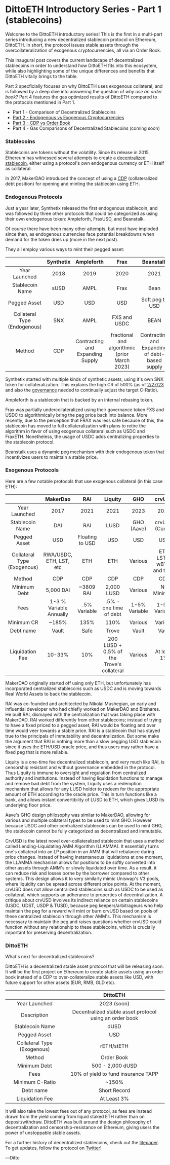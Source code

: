 <script setup>
import Author from './Author.vue'
</script>

# DittoETH Introductory Series - Part 1 (stablecoins)

<Author  />

Welcome to the DittoETH introductory series! This is the first in a multi-part series introducing a new decentralized stablecoin protocol on Ethereum, DittoETH. In short, the protocol issues stable assets through the overcollateralization of exogenous cryptocurrencies, all via an Order Book.

This inaugural post covers the current landscape of decentralized stablecoins in order to understand how DittoETH fits into this ecosystem, while also highlighting some of the unique differences and benefits that DittoETH vitally brings to the table.

Part 2 specficially focuses on why DittoETH uses exogenous collateral, and is followed by a deep dive into answering the question of _why use an order book?_ Part 4 features the gas optimized results of DittoETH compared to the protocols mentioned in Part 1.

- Part 1 - Comparison of Decentralized Stablecoins
- [Part 2 - Endogenous vs Exogenous Cryptocurrencies](/blog/exogenous)
- [Part 3 - CDP vs Order Book](/blog/orderbook)
- Part 4 - Gas Comparisons of Decentralized Stablecoins (coming soon)

### Stablecoins

Stablecoins are tokens without the volatility. Since its release in 2015, Ethereum has witnessed several attempts to create a [decentralized](https://vitalik.ca/general/2022/05/25/stable.html) [stablecoin](https://ethereum.org/en/stablecoins/), either using a protocol's own endogenous currency or ETH itself as collateral.

In 2017, MakerDAO introduced the concept of using a [CDP](https://blog.makerdao.com/dai-is-now-live/) (collateralized debt position) for opening and minting the stablecoin using ETH.

### Endogenous Protocols

Just a year later, Synthetix released the first endogenous stablecoin, and was followed by three other protocols that could be categorized as using their own endogenous token: Ampleforth, FraxUSD, and Beanstalk.

Of course there have been many other attempts, but most have imploded since then, as endogenous currencies face potential breakdowns when demand for the token dries up (more in the next post).

They all employ various ways to mint their pegged asset:

|                              | Synthetix |            Ampleforth            |                     Frax                      |                   Beanstalk                    |
| :--------------------------: | :-------: | :------------------------------: | :-------------------------------------------: | :--------------------------------------------: |
|        Year Launched         |   2018    |               2019               |                     2020                      |                      2021                      |
|       Stablecoin Name        |   sUSD    |               AMPL               |                     Frax                      |                      Bean                      |
|         Pegged Asset         |    USD    |               USD                |                      USD                      |                Soft peg to USD                 |
| Collateral Type (Endogenous) |    SNX    |               AMPL               |                 FXS and USDC                  |                      BEAN                      |
|            Method            |    CDP    | Contracting and Expanding Supply | fractional and algorithmic (prior March 2023) | Contracting and Expanding of debt-based supply |

Synthetix started with multiple kinds of synthetic assets, using it's own SNX token for collateralization. This explains the high CR of 500% (as of [2/27/23](https://docs.synthetix.io/staking/current-protocol-parameters) and also the [governance](https://sips.synthetix.io/all-sccp/) needed to continually adjust the target C-Ratio).

Ampleforth is a stablecoin that is backed by an internal rebasing token.

Frax was partially undercollateralized using their governance token FXS and USDC to algorithmically bring the peg price back into balance. More recently, due to the perception that FRAX was less safe because of this, the stablecoin has moved to full collateralization with plans to retire the algorithm in favor of using exogenous collateral such as USDC and FraxETH. Nonetheless, the usage of USDC adds centralizing properties to the stablecoin protocol.

Beanstalk uses a dynamic peg mechanism with their endogenous token that incentivizes users to maintain a stable price.

### Exogenous Protocols

Here are a few notable protocols that use exogenous collateral (in this case ETH):

|                             |        MakerDao         |       RAI       |                  Liquity                  |      GHO      |          crvUSD           |
| :-------------------------: | :---------------------: | :-------------: | :---------------------------------------: | :-----------: | :-----------------------: |
|        Year Launched        |          2017           |      2021       |                   2021                    |     2023      |           2023            |
|       Stablecoin Name       |           DAI           |       RAI       |                   LUSD                    |  GHO (Aave)   |      crvUSD (Curve)       |
|        Pegged Asset         |           USD           | Floating to USD |                    USD                    |      USD      |            USD            |
| Collateral Type (Exogenous) | RWA/USDC, ETH, LST, etc |       ETH       |                    ETH                    |    Various    | ETH LST's, wBTC, and tBTC |
|           Method            |           CDP           |       CDP       |                    CDP                    |      CDP      |            CDP            |
|        Minimum Debt         |        5,000 DAI        |    ~3809 RAI    |                2,000 LUSD                 |    Various    |        No Minimum         |
|            Fees             | 1-3 % Variable Annually |  .5% Variable   |          .5% - one time of debt           | 1-5% Variable |       1-5% Variable       |
|         Minimum CR          |          ~185%          |      135%       |                   110%                    |    Various    |          Various          |
|          Debt name          |          Vault          |      Safe       |                   Trove                   |     Vault     |           Vault           |
|       Liquidation Fee       |         10-33%          |       10%       | 200 LUSD + 0.5% of the Trove's collateral |    Various    |        At least 1%        |

MakerDAO originally started off using only ETH, but unfortunately has incorporated centralized stablecoins such as USDC and is moving towards Real World Assets to back the stablecoin.

RAI was co-founded and architected by Nikolai Mushegian, an early and influential developer who had chiefly worked on MakerDAO and Bitshares. He built RAI, dismayed with the centralization that was taking place with MakerDAO. RAI worked differently from other stablecoins; instead of trying to have a fixed priced to a pegged asset, RAI would be floating and over time would veer towards a stable price. RAI is a stablecoin that has stayed true to the principals of immutability and decentralization. But some make the argument that RAI is nothing more than a slow pegging USD stablecoin since it uses the ETH/USD oracle price, and thus users may rather have a fixed peg that is more reliable.

Liquity is a one-time fee decentralized stablecoin, and very much like RAI, is censorship resistant and without governance embedded in the protocol. Thus Liquity is immune to oversight and regulation from centralized authority and institutions. Instead of having liquidation functions to manage and remove bad debt from the system, Liquity uses a redemption mechanism that allows for any LUSD holder to redeem for the appropriate amount of ETH according to the oracle price. This in turn functions like a bank, and allows instant convertibility of LUSD to ETH, which gives LUSD its underlying floor price.

Aave's GHO design philosophy was similar to MakerDAO, allowing for various and multiple collateral types to be used to mint GHO. However because USDC and other centralized stablecoins can be used to mint GHO, the stablecoin cannot be fully categorized as decentralized and immutable.

CrvUSD is the latest novel over-collateralized stablecoin that uses a method called Lending-Liquidating AMM Algorithm (LLAMMA). It essentially turns one's collateral into an LP position in an AMM that will rebalance during price changes. Instead of having instantaneous liquidations at one moment, the LLAMMA mechanism allows for positions to be softly converted into other assets through AMM's or slowly liquidated over time. As a result, it can reduce risk and losses borne by the borrower compared to other systems. This design allows it to very similarly mimic Uniswap's V3 pools, where liquidity can be spread across different price points. At the moment, crvUSD does not allow centralized stablecoins such as USDC to be used as collateral, which supports an adherance to properties of decentralization. A critique about crvUSD involves its indirect reliance on certain stablecoins (USDC, UDST, USDP & TUSD), because peg keepers/arbitrageurs who help maintain the peg for a reward will mint or burn crvUSD based on pools of these centralized stablecoin through other AMM's. This mechanism is necessary to maintain the peg and raises questions whether crvUSD could function without any relationship to these stablecoins, which is crucially important for preserving decentralization.

### DittoETH

What's next for decentralized stablecoins?

DittoETH is a decentralized stable asset protocol that will be releasing soon. It will be the first project on Ethereum to create stable assets using an order book instead of a CDP to over-collateralize stable assets like USD, with future support for other assets (EUR, RMB, GLD etc).

|                             |                        DittoETH                         |
| :-------------------------: | :-----------------------------------------------------: |
|        Year Launched        |                       2023 (soon)                       |
|         Description         | Decentralized stable asset protocol using an order book |
|       Stablecoin Name       |                          dUSD                           |
|        Pegged Asset         |                           USD                           |
| Collateral Type (Exogenous) |                       rETH/stETH                        |
|           Method            |                       Order Book                        |
|        Minimum Debt         |                    500 - 2,000 dUSD                     |
|            Fees             |           10% of yield to fund insurance TAPP           |
|       Minimum C-Ratio       |                          ~150%                          |
|          Debt name          |                      Short Record                       |
|       Liquidation Fee       |                       At Least 3%                       |

It will also take the lowest fees out of any protocol, as fees are instead drawn from the yield coming from liquid staked ETH rather than on deposit/withdraw. DittoETH was built around the design philosophy of decentralization and censorship-resistance on Ethereum, giving users the power of unstoppable stable assets.

For a further history of decentralized stablecoins, check out the [litepaper](https://dittoeth.com/litepaper). To get updates, follow the protocol on [Twitter](https://twitter.com/dittoproj)!

―Ditto
